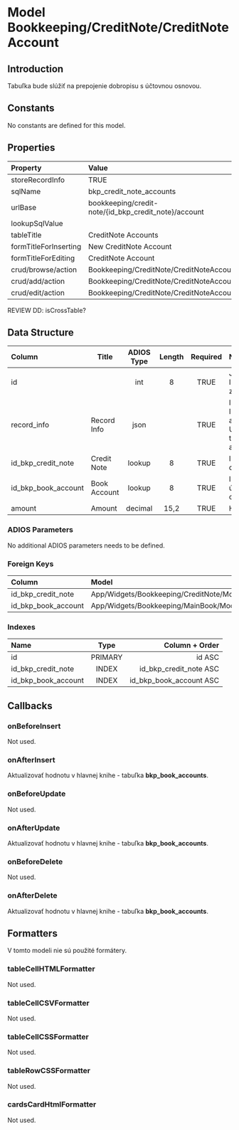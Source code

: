 # Model Bookkeeping/CreditNote/CreditNoteAccount

## Introduction

Tabuľka bude slúžiť na prepojenie dobropisu s účtovnou osnovou.

## Constants

No constants are defined for this model.

## Properties

| Property              | Value                                                |
| :-------------------- | :--------------------------------------------------- |
| storeRecordInfo       | TRUE                                                 |
| sqlName               | bkp_credit_note_accounts                             |
| urlBase               | bookkeeping/credit-note/{id_bkp_credit_note}/account |
| lookupSqlValue        |                                                      |
| tableTitle            | CreditNote Accounts                                  |
| formTitleForInserting | New CreditNote Account                               |
| formTitleForEditing   | CreditNote Account                                   |
| crud/browse/action    | Bookkeeping/CreditNote/CreditNoteAccounts            |
| crud/add/action       | Bookkeeping/CreditNote/CreditNoteAccount/Add         |
| crud/edit/action      | Bookkeeping/CreditNote/CreditNoteAccount/Edit        |

REVIEW DD: isCrossTable?

## Data Structure

| Column              | Title        | ADIOS Type | Length | Required | Notes                                      |
| :------------------ | ------------ | :--------: | :----: | :------: | :----------------------------------------- |
| id                  |              |    int     |   8    |   TRUE   | Jedinečné ID záznamu                       |
| record_info         | Record Info  |    json    |        |   TRUE   | Info about INSERT and UPDATE time & author |
| id_bkp_credit_note  | Credit Note  |   lookup   |   8    |   TRUE   | ID dobropisu                               |
| id_bkp_book_account | Book Account |   lookup   |   8    |   TRUE   | ID účtu z účtovnej osnovy                  |
| amount              | Amount       |  decimal   |  15,2  |   TRUE   | Hodnota                                    |

### ADIOS Parameters

No additional ADIOS parameters needs to be defined.

### Foreign Keys

| Column              | Model                                            | Relation | OnUpdate | OnDelete |
| :------------------ | :----------------------------------------------- | :------: | -------- | -------- |
| id_bkp_credit_note  | App/Widgets/Bookkeeping/CreditNote/Models/CreditNote |   1:N    | Cascade  | Restrict |
| id_bkp_book_account | App/Widgets/Bookkeeping/MainBook/Models/BookAccount  |   1:N    | Cascade  | Restrict |

### Indexes

| Name                |  Type   |          Column + Order |
| :------------------ | :-----: | ----------------------: |
| id                  | PRIMARY |                  id ASC |
| id_bkp_credit_note  |  INDEX  |  id_bkp_credit_note ASC |
| id_bkp_book_account |  INDEX  | id_bkp_book_account ASC |

## Callbacks

### onBeforeInsert

Not used.

### onAfterInsert

Aktualizovať hodnotu v hlavnej knihe - tabuľka **bkp_book_accounts**.

### onBeforeUpdate

Not used.

### onAfterUpdate

Aktualizovať hodnotu v hlavnej knihe - tabuľka **bkp_book_accounts**.

### onBeforeDelete

Not used.

### onAfterDelete

Aktualizovať hodnotu v hlavnej knihe - tabuľka **bkp_book_accounts**.

## Formatters

V tomto modeli nie sú použité formátery.

### tableCellHTMLFormatter

Not used.

### tableCellCSVFormatter

Not used.

### tableCellCSSFormatter

Not used.

### tableRowCSSFormatter

Not used.

### cardsCardHtmlFormatter

Not used.
